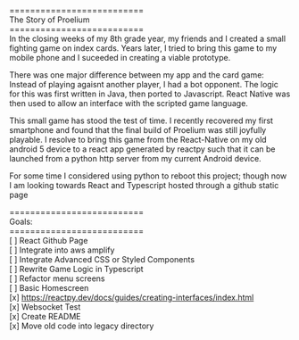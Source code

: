 ==========================<br/>
The Story of Proelium<br/>
==========================<br/>
In the closing weeks of my 8th grade year, my friends and I created a small fighting game on index cards. Years later, I tried to bring this game to my mobile phone and I suceeded in creating a viable prototype.<br/> 

There was one major difference between my app and the card game: Instead of playing agaisnt another player, I had a bot opponent. The logic for this was first written in Java, then ported to Javascript. React Native was then used to allow an interface with the scripted game language. <br/>

This small game has stood the test of time. I recently recovered my first smartphone and found that the final build of Proelium was still joyfully playable. I resolve to bring this game from the React-Native on my old android 5 device to a react app generated by reactpy such that it can be launched from a python http server from my current Android device.<br/>

For some time I considered using python to reboot this project; though now I am looking towards React and Typescript hosted through a github static page<br/>

==========================<br/>
Goals:<br/>
==========================<br/>
[ ] React Github Page <br/>
[ ] Integrate into aws amplify <br/>
[ ] Integrate Advanced CSS or Styled Components<br/>
[ ] Rewrite Game Logic in Typescript<br/>
[ ] Refactor menu screens<br/>
[ ] Basic Homescreen<br/>
[x] https://reactpy.dev/docs/guides/creating-interfaces/index.html<br/>
[x] Websocket Test<br/>
[x] Create README<br/>
[x] Move old code into legacy directory<br/>
